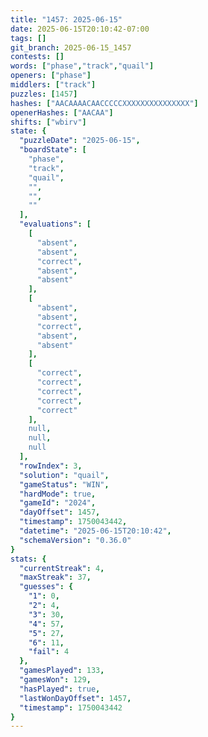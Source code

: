 ```yaml
---
title: "1457: 2025-06-15"
date: 2025-06-15T20:10:42-07:00
tags: []
git_branch: 2025-06-15_1457
contests: []
words: ["phase","track","quail"]
openers: ["phase"]
middlers: ["track"]
puzzles: [1457]
hashes: ["AACAAAACAACCCCCXXXXXXXXXXXXXXX"]
openerHashes: ["AACAA"]
shifts: ["wbirv"]
state: {
  "puzzleDate": "2025-06-15",
  "boardState": [
    "phase",
    "track",
    "quail",
    "",
    "",
    ""
  ],
  "evaluations": [
    [
      "absent",
      "absent",
      "correct",
      "absent",
      "absent"
    ],
    [
      "absent",
      "absent",
      "correct",
      "absent",
      "absent"
    ],
    [
      "correct",
      "correct",
      "correct",
      "correct",
      "correct"
    ],
    null,
    null,
    null
  ],
  "rowIndex": 3,
  "solution": "quail",
  "gameStatus": "WIN",
  "hardMode": true,
  "gameId": "2024",
  "dayOffset": 1457,
  "timestamp": 1750043442,
  "datetime": "2025-06-15T20:10:42",
  "schemaVersion": "0.36.0"
}
stats: {
  "currentStreak": 4,
  "maxStreak": 37,
  "guesses": {
    "1": 0,
    "2": 4,
    "3": 30,
    "4": 57,
    "5": 27,
    "6": 11,
    "fail": 4
  },
  "gamesPlayed": 133,
  "gamesWon": 129,
  "hasPlayed": true,
  "lastWonDayOffset": 1457,
  "timestamp": 1750043442
}
---
```

<!-- more -->
